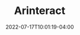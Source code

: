 ---
title: "Arinteract"
paperTitle: "Exploring Interactions with Printed Data Visualizations in Augmented Reality"
date: 2022-07-17T10:01:19-04:00
draft: false
conference: IEEE Transactions on Visualization and Computer Graphics (TVCG)
year: 2022
authors: 
- Wai Tong
- Zhutian Chen
- Meng Xia
- Leo Yu-Ho Lo
- Linping Yuan
- Benjamin Bach
- Huamin Qu
authorsNote:
link: https://doi.org/10.1109/TVCG.2022.3209386
imgSrc: img/vis2022.jpg
award: 🏆 IEEE VIS 2022 Honorable Mention Award
video: https://youtu.be/ZLV3XKpjsBs
publication_types:
- journal
publication_categories:
- Data Visualization
- AR/VR
extra: Invited to present at ACM SIGGRAPG Asia 2022
---